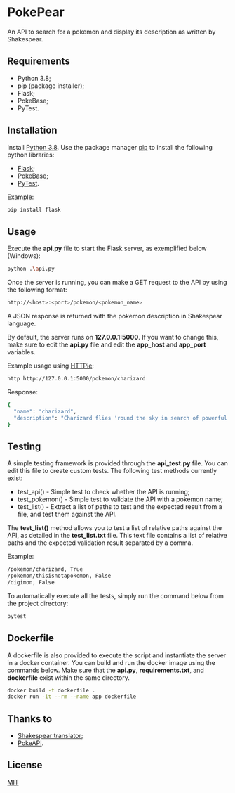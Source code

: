 # PokePear

An API to search for a pokemon and display its description as written by Shakespear.

## Requirements

- Python 3.8;
- pip (package installer);
- Flask;
- PokeBase;
- PyTest.

## Installation

Install [Python 3.8](https://www.python.org/downloads/).
Use the package manager [pip](https://pip.pypa.io/en/stable/) to install the following python libraries:
- [Flask](https://flask.palletsprojects.com);
- [PokeBase](https://pypi.org/project/pokebase/);
- [PyTest](https://docs.pytest.org).

Example:
```bash
pip install flask
```

## Usage

Execute the **api.py** file to start the Flask server, as exemplified below (Windows): 
```bash
python .\api.py
```
Once the server is running, you can make a GET request to the API by using the following format:
```bash
http://<host>:<port>/pokemon/<pokemon_name>
```
A JSON response is returned with the pokemon description in Shakespear language.

By default, the server runs on **127.0.0.1:5000**. If you want to change this, make sure to edit the **api.py** file and edit the **app_host** and **app_port** variables.
  
Example usage using [HTTPie](https://httpie.org/):
```bash
http http://127.0.0.1:5000/pokemon/charizard
```
Response:
```bash
{
  "name": "charizard", 
  "description": "Charizard flies 'round the sky in search of powerful opponents. 't breathes fire of such most wondrous heat yond 't melts aught. However 't nev'r turns its fiery breath on any opponent weaker than itself."
}
```

## Testing

A simple testing framework is provided through the **api_test.py** file.
You can edit this file to create custom tests. The following test methods currently exist:
- test_api() - Simple test to check whether the API is running;
- test_pokemon() - Simple test to validate the API with a pokemon name;
- test_list() - Extract a list of paths to test and the expected result from a file, and test them against the API.

The **test_list()** method allows you to test a list of relative paths against the API, as detailed in the **test_list.txt** file. This text file contains a list of relative paths and the expected validation result separated by a comma.

Example:
```bash
/pokemon/charizard, True
/pokemon/thisisnotapokemon, False
/digimon, False
```

To automatically execute all the tests, simply run the command below from the project directory:
```bash
pytest
```

## Dockerfile

A dockerfile is also provided to execute the script and instantiate the server in a docker container.
You can build and run the docker image using the commands below. Make sure that the **api.py**, **requirements.txt**, and **dockerfile** exist within the same directory.
```bash
docker build -t dockerfile .
docker run -it --rm --name app dockerfile
```

## Thanks to

- [Shakespear translator](https://funtranslations.com/api/shakespeare);
- [PokeAPI](https://pokeapi.co/).

## License
[MIT](https://choosealicense.com/licenses/mit/)

